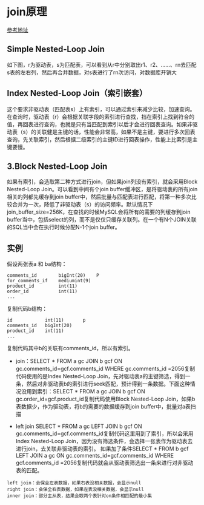 # join原理
[参考地址](https://juejin.im/post/5bea59896fb9a049f23c49b8)

## Simple Nested-Loop Join

如下图，r为驱动表，s为匹配表，可以看到从r中分别取出r1、r2、......、rn去匹配s表的左右列，然后再合并数据，对s表进行了rn次访问，对数据库开销大


## Index Nested-Loop Join（索引嵌套）
这个要求非驱动表（匹配表s）上有索引，可以通过索引来减少比较，加速查询。在查询时，驱动表（r）会根据关联字段的索引进行查找，挡在索引上找到符合的值，再回表进行查询，也就是只有当匹配到索引以后才会进行回表查询。如果非驱动表（s）的关联健是主键的话，性能会非常高，如果不是主键，要进行多次回表查询，先关联索引，然后根据二级索引的主键ID进行回表操作，性能上比索引是主键要慢。


## 3.Block Nested-Loop Join
如果有索引，会选取第二种方式进行join，但如果join列没有索引，就会采用Block Nested-Loop Join。可以看到中间有个join buffer缓冲区，是将驱动表的所有join相关的列都先缓存到join buffer中，然后批量与匹配表进行匹配，将第一种多次比较合并为一次，降低了非驱动表（s）的访问频率。默认情况下join_buffer_size=256K，在查找的时候MySQL会将所有的需要的列缓存到join buffer当中，包括select的列，而不是仅仅只缓存关联列。在一个有N个JOIN关联的SQL当中会在执行时候分配N-1个join buffer。


## 实例
假设两张表a 和 ba结构：
```
comments_id        bigInt(20)    P
for_comments_if    mediumint(9)
product_id         int(11)
order_id           int(11)
...
```
复制代码b结构：
```
id            int(11)       p
comments_id   bigInt(20)
product_id    int(11)
...
```
复制代码其中b的关联有comments_id，所以有索引。

- join：SELECT * FROM a gc JOIN b gcf ON gc.comments_id=gcf.comments_id
WHERE gc.comments_id =2056复制代码使用的是Index Nested-Loop Join，先对驱动表a的主键筛选，得到一条，然后对非驱动表b的索引进行seek匹配，预计得到一条数据。下面这种情况没用到索引：SELECT * FROM a gc
JOIN b gcf ON gc.order_id=gcf.product_id复制代码使用Block Nested-Loop Join，如果b表数据少，作为驱动表，将b的需要的数据缓存到join buffer中，批量对a表扫描

- left join
SELECT * FROM a gc LEFT JOIN b gcf ON gc.comments_id=gcf.comments_id复制代码这里用到了索引，所以会采用Index Nested-Loop Join，因为没有筛选条件，会选择一张表作为驱动表去进行join，去关联非驱动表的索引。
如果加了条件SELECT * FROM b gcf LEFT JOIN a gc ON gc.comments_id=gcf.comments_id
WHERE gcf.comments_id =2056复制代码就会从驱动表筛选出一条来进行对非驱动表的匹配。
```
left join：会保全左表数据，如果右表没相关数据，会显示null
right join：会保全右表数据，如果左表没相关数据，会显示null
inner join：部分主从表，结果会取两个表针对on条件相匹配的最小集
```
